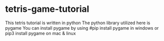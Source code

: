 # tetris-game-tutorial
This tetris tutorial is written in python
The python library utilized here is pygame
You can install pygame by using #pip install pygame in windows or pip3 install pygame on mac & linux
